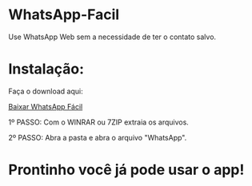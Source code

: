 # WhatsApp-Facil
Use WhatsApp Web sem a necessidade de ter o contato salvo.

# Instalação:

Faça o download aqui:

[Baixar WhatsApp Fácil](https://drive.google.com/file/d/1QXtIqb2iwfYhQhGYbkdpgRUfj4DoT5bk/view?usp=share_link)

1º PASSO: Com o WINRAR ou 7ZIP extraia os arquivos.

2º PASSO: Abra a pasta e abra o arquivo "WhatsApp".

# Prontinho você já pode usar o app!




